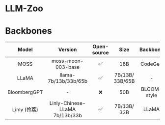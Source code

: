 # LLM-Zoo

# Backbones

| Model | Version | Open-source | Size | Backbone | Langs | Domain | Training Data | GitHub | HF | 📖 Paper | Demo | Official Blog | Release Time |
| :------------: | :------------------------------: | :-----------: | :--------------: | :-----------: | :---------: | :-------: | :---------------------------------------------------------------------------------------------------------------------------------------------------------------------------------------------------------------------------------------------------------------------------------: | :---------------------------------------------------: | :-----------------------------------------------------------------: | :------------------------------------------: | :-----------------------------------: | :------------------------------------------------------------------------------------------------------: | :------------: |
| MOSS         | moss-moon-003-base             | ✅           | 16B            | CodeGen     | zh, en    | General | <details><summary><b>detail</b></summary>100B Chinese tokens and 20B English tokens </details>                                                                                                                                                                                                                                       | [[link](https://github.com/OpenLMLab/MOSS)]         | [[link](https://huggingface.co/fnlp/moss-moon-003-base)]          | \-                                         | [[link](https://moss.fastnlp.top/)] | [[link](https://txsun1997.github.io/blogs/moss.html)]                                                  | 2023.04.21   |
| LLaMA        | llama-7b/13b/33b/65b           | ✅           | 7B/13B/<br />33B/65B | \-          | en        | General | <details><summary><b>detail</b></summary>1T tokens (English CommonCrawl, C4, Github, Wikipedia, Gutenberg and Books3, ArXiv, Stack Exchange) </details>                                                                                                                                                                              | [[link](https://github.com/facebookresearch/llama)] | [[link](https://huggingface.co/decapoda-research/llama-7b-hf)]    | [[link](https://arxiv.org/abs/2302.13971)] | \-                                  | [[link](https://ai.facebook.com/blog/large-language-model-llama-meta-ai/)]                             | 2023.02.27   |
| BloombergGPT | \-                             | ❌           | 50B            | BLOOM-style | en        | Finance | <details><summary><b>detail</b></summary>363B financial datasets (web, news, filings, press, bloomberg) and 345B public datasets (PILE, C4, wikipedia) </details>                                                                                                                                                                    | \-                                                  | \-                                                                | [[link](https://arxiv.org/abs/2303.17564)] | \-                                  | [[link](https://www.bloomberg.com/company/press/bloomberggpt-50-billion-parameter-llm-tuned-finance/)] | 2023.03.30   |
| Linly (伶荔)   | Linly-Chinese-LLaMA 7b/13b/33b | ✅           | 7B/13B/<br />33B     | LLaMA       | zh        | General | <details><summary><b>detail</b></summary>Chinese-English parallel corpora [[link](https://statmt.org/wmt18/translation-task.html#download)], Chinese Wikipedia, community interaction, news data [[link](https://github.com/CLUEbenchmark/CLUECorpus2020)], scientific literature [[link](https://github.com/ydli-ai/CSL)] </details>| [[link](https://github.com/CVI-SZU/Linly)]          | [[link](https://huggingface.co/P01son/Linly-Chinese-LLaMA-7b-hf)] | \-                                         | \-                                  | \-                                                                                                     | 2023.03.28   |
